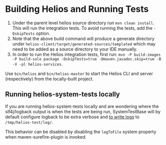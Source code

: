 # Building Helios and Running Tests

1. Under the parent level helios source directory run `mvn clean install`. This will run the integration tests. To avoid running the tests, add the `-DskipTests` option.
2. Note that the above build command will produce a generate directory under `helios-client/target/generated-sources/templated` which may need to be added as a source directory to your IDE manually.
3. In order to run the Helios integration tests, first run: `mvn -P build-images -P build-solo package -DskipTests=true -Dmaven.javadoc.skip=true -B -V -pl helios-services`.

Use `bin/helios` and `bin/helios-master` to start the Helios CLI and server
(respectively) from the locally-built project.

## Running helios-system-tests locally

If you are running helios-system-tests locally and are wondering where the
slf4j/logback output is when the tests are being run, SystemTestBase will by
default configure logback to be extra verbose and [to write
logs][loggingtestwatcher] to `/tmp/helios-test/log/`.

This behavior can be disabled by disabling the `logToFile` system property when
maven-surefire-plugin is invoked.

[loggingtestwatcher]: ../helios-system-tests/src/main/java/com/spotify/helios/system/LoggingTestWatcher.java

